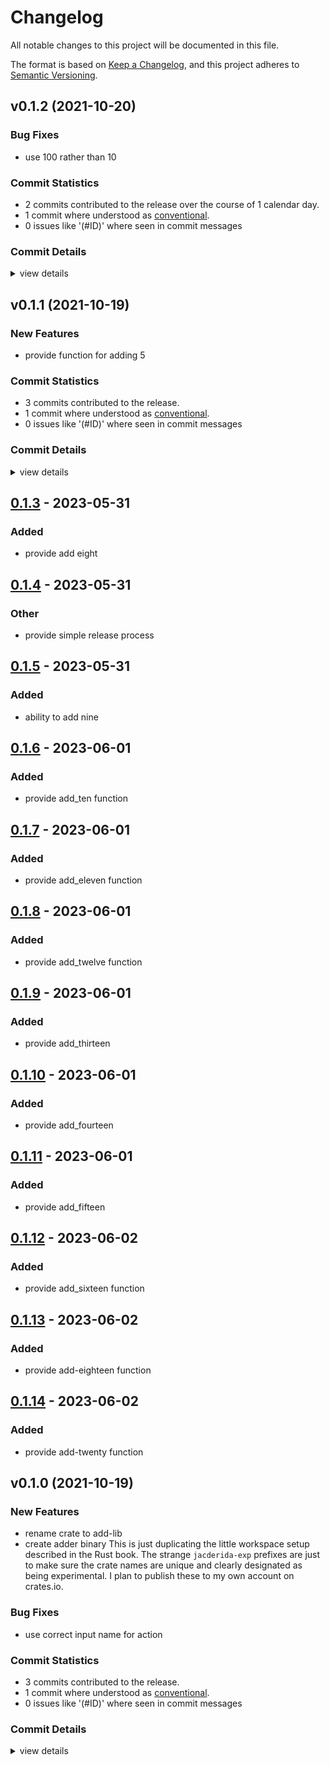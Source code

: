 # Changelog

All notable changes to this project will be documented in this file.

The format is based on [Keep a Changelog](https://keepachangelog.com/en/1.0.0/),
and this project adheres to [Semantic Versioning](https://semver.org/spec/v2.0.0.html).

## v0.1.2 (2021-10-20)

### Bug Fixes

 - <csr-id-c948e76811a17e3f7db4949c6dca5e372ce89d64/> use 100 rather than 10

### Commit Statistics

<csr-read-only-do-not-edit/>

 - 2 commits contributed to the release over the course of 1 calendar day.
 - 1 commit where understood as [conventional](https://www.conventionalcommits.org).
 - 0 issues like '(#ID)' where seen in commit messages

### Commit Details

<csr-read-only-do-not-edit/>

<details><summary>view details</summary>

 * **Uncategorized**
    - Release jacderida-exp2-add-lib v0.1.2, jacderida-exp2-adder v0.1.2 ([`e8af59d`](https://github.com/git//jacderida/workspace-release-exp.git/commit/e8af59deb08b86db555034fa158e147e5047e871))
    - use 100 rather than 10 ([`c948e76`](https://github.com/git//jacderida/workspace-release-exp.git/commit/c948e76811a17e3f7db4949c6dca5e372ce89d64))
</details>

## v0.1.1 (2021-10-19)

### New Features

 - <csr-id-55b9daf4c67dade31c2510f11cc741755b3f057d/> provide function for adding 5

### Commit Statistics

<csr-read-only-do-not-edit/>

 - 3 commits contributed to the release.
 - 1 commit where understood as [conventional](https://www.conventionalcommits.org).
 - 0 issues like '(#ID)' where seen in commit messages

### Commit Details

<csr-read-only-do-not-edit/>

<details><summary>view details</summary>

 * **Uncategorized**
    - Release jacderida-exp2-adder v0.1.1 ([`0ecd59e`](https://github.com/git//jacderida/workspace-release-exp.git/commit/0ecd59ef9e5aa8ec21b7d2e97494a34c5c3d5acd))
    - Release jacderida-exp2-add-lib v0.1.1, jacderida-exp2-adder v0.1.1 ([`633f876`](https://github.com/git//jacderida/workspace-release-exp.git/commit/633f876e400e5a74e841a0846cf51e18a312e6a2))
    - provide function for adding 5 ([`55b9daf`](https://github.com/git//jacderida/workspace-release-exp.git/commit/55b9daf4c67dade31c2510f11cc741755b3f057d))
</details>

## [0.1.3](https://github.com/jacderida/workspace-release-exp/compare/jacderida-exp2-adder-v0.1.2...jacderida-exp2-adder-v0.1.3) - 2023-05-31

### Added
- provide add eight

## [0.1.4](https://github.com/jacderida/workspace-release-exp/compare/jacderida-exp2-adder-v0.1.3...jacderida-exp2-adder-v0.1.4) - 2023-05-31

### Other
- provide simple release process

## [0.1.5](https://github.com/jacderida/workspace-release-exp/compare/jacderida-exp2-adder-v0.1.4...jacderida-exp2-adder-v0.1.5) - 2023-05-31

### Added
- ability to add nine

## [0.1.6](https://github.com/jacderida/workspace-release-exp/compare/jacderida-exp2-adder-v0.1.5...jacderida-exp2-adder-v0.1.6) - 2023-06-01

### Added
- provide add_ten function

## [0.1.7](https://github.com/jacderida/workspace-release-exp/compare/jacderida-exp2-adder-v0.1.6...jacderida-exp2-adder-v0.1.7) - 2023-06-01

### Added
- provide add_eleven function

## [0.1.8](https://github.com/jacderida/workspace-release-exp/compare/jacderida-exp2-adder-v0.1.7...jacderida-exp2-adder-v0.1.8) - 2023-06-01

### Added
- provide add_twelve function

## [0.1.9](https://github.com/jacderida/workspace-release-exp/compare/jacderida-exp2-adder-v0.1.8...jacderida-exp2-adder-v0.1.9) - 2023-06-01

### Added
- provide add_thirteen

## [0.1.10](https://github.com/jacderida/workspace-release-exp/compare/jacderida-exp2-adder-v0.1.9...jacderida-exp2-adder-v0.1.10) - 2023-06-01

### Added
- provide add_fourteen

## [0.1.11](https://github.com/jacderida/workspace-release-exp/compare/jacderida-exp2-adder-v0.1.10...jacderida-exp2-adder-v0.1.11) - 2023-06-01

### Added
- provide add_fifteen

## [0.1.12](https://github.com/jacderida/workspace-release-exp/compare/jacderida-exp2-adder-v0.1.11...jacderida-exp2-adder-v0.1.12) - 2023-06-02

### Added
- provide add_sixteen function

## [0.1.13](https://github.com/jacderida/workspace-release-exp/compare/jacderida-exp2-adder-v0.1.12...jacderida-exp2-adder-v0.1.13) - 2023-06-02

### Added
- provide add-eighteen function

## [0.1.14](https://github.com/jacderida/workspace-release-exp/compare/jacderida-exp2-adder-v0.1.13...jacderida-exp2-adder-v0.1.14) - 2023-06-02

### Added
- provide add-twenty function

## v0.1.0 (2021-10-19)

### New Features

 - <csr-id-9aecbb2e6a641e50fb1c97bfbc3fbca200dee7cb/> rename crate to add-lib
 - <csr-id-c71961b732d9146f08ea5f428e2fe75259b0d2e0/> create adder binary
   This is just duplicating the little workspace setup described in the Rust book. The strange
   `jacderida-exp` prefixes are just to make sure the crate names are unique and clearly designated as
   being experimental. I plan to publish these to my own account on crates.io.

### Bug Fixes

 - <csr-id-d17cf9b31d923d042767a8ddc2d77792bc4eb8ee/> use correct input name for action

### Commit Statistics

<csr-read-only-do-not-edit/>

 - 3 commits contributed to the release.
 - 1 commit where understood as [conventional](https://www.conventionalcommits.org).
 - 0 issues like '(#ID)' where seen in commit messages

### Commit Details

<csr-read-only-do-not-edit/>

<details><summary>view details</summary>

 * **Uncategorized**
    - Release jacderida-exp2-adder v0.1.0 ([`8e5b8ac`](https://github.com/git//jacderida/workspace-release-exp.git/commit/8e5b8ac45f09a553ba2ebfcca6b5485239a8eb57))
    - Release jacderida-exp2-add-lib v0.1.0, jacderida-exp2-adder v0.1.0 ([`e50bf48`](https://github.com/git//jacderida/workspace-release-exp.git/commit/e50bf48ad1bd954a3920e7ab6f0177f7955125dd))
    - rename crates to exp2 ([`1b64860`](https://github.com/git//jacderida/workspace-release-exp.git/commit/1b64860257581fd5a94ca87d1b674eefb97ece40))
</details>

